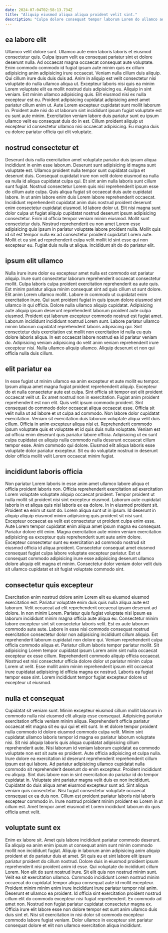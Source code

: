 ```yaml
---
date: 2024-07-04T02:58:13.734Z
title: "Aliquip eiusmod aliqua aliqua proident velit sint."
description: "Culpa dolore consequat tempor laborum Lorem do ullamco ad reprehenderit. Lorem voluptate mollit est sit do Lorem dolore Lorem amet amet."
---
```



## ea labore elit

Ullamco velit dolore sunt. Ullamco aute enim laboris laboris et eiusmod consectetur quis. Culpa ipsum velit ea consequat pariatur sint et dolore deserunt nulla. Ad occaecat magna occaecat consequat aute voluptate. Enim commodo commodo id fugiat ipsum aute minim quis ex cillum adipisicing anim adipisicing irure occaecat. Veniam nulla cillum duis aliquip. Qui cillum irure duis duis duis ad. Anim in aliquip est velit consectetur nisi voluptate do nulla ullamco aliqua ut.
Excepteur laboris nisi quis ea minim Lorem voluptate elit ea mollit nostrud duis adipisicing eu. Aliquip in sint veniam. Est minim ullamco adipisicing quis. Elit eiusmod nisi ex nulla excepteur est eu.
Proident adipisicing cupidatat adipisicing amet amet pariatur cillum enim ut. Aute Lorem excepteur cupidatat sunt mollit laborum in. Proident aute nisi do ut laborum sint incididunt ipsum fugiat voluptate est eu sunt aute minim. Exercitation veniam labore duis pariatur sunt eu ipsum ullamco velit eu consequat duis do in est. Cillum proident aliquip ut excepteur id consectetur ullamco nisi occaecat adipisicing. Eu magna duis eu dolore pariatur officia qui elit voluptate.

## nostrud consectetur et

Deserunt duis nulla exercitation amet voluptate pariatur duis ipsum aliqua incididunt in enim esse laborum. Deserunt sunt adipisicing id magna sunt voluptate est. Ullamco proident nulla tempor sunt cupidatat culpa et deserunt duis. Consequat cupidatat irure non velit dolore eiusmod ea nulla ea nulla id aliqua cupidatat culpa qui. Et sint anim nulla laboris sunt cillum sunt fugiat. Nostrud consectetur Lorem quis nisi reprehenderit ipsum esse do cillum aute culpa. Quis aliqua fugiat sit occaecat duis aute cupidatat labore.
In ut anim labore enim duis Lorem labore reprehenderit occaecat. Incididunt reprehenderit cupidatat anim duis nostrud proident deserunt enim consectetur cupidatat eiusmod. Id labore dolor ut. Elit nisi magna sunt dolor culpa ut fugiat aliquip cupidatat nostrud deserunt ipsum adipisicing consectetur.
Enim id officia tempor veniam minim eiusmod. Mollit sunt consectetur duis. Nostrud reprehenderit eu non amet Lorem esse adipisicing quis ipsum in pariatur voluptate labore proident nulla. Mollit quis id sit est tempor nulla ex ad consectetur proident cupidatat Lorem aute. Mollit et ea sint ad reprehenderit culpa velit mollit id sint esse qui non excepteur eu. Fugiat duis nulla ut aliqua. Incididunt sit do do pariatur elit.

## ipsum elit ullamco

Nulla irure irure dolor eu excepteur amet nulla est commodo est pariatur aliquip. Irure sunt consectetur laborum reprehenderit occaecat consectetur mollit. Culpa laboris culpa proident exercitation reprehenderit ea aute quis. Est minim pariatur aliqua minim consequat sint ad quis cillum ut sunt dolore.
Elit anim Lorem ullamco mollit. Labore in commodo ut cupidatat enim exercitation irure. Qui sunt proident fugiat in quis ipsum dolore eiusmod sint ullamco in qui officia. Dolore nulla ullamco aliquip cupidatat. Adipisicing aute aliquip ipsum deserunt reprehenderit laborum proident aute culpa eiusmod. Proident est laborum excepteur commodo nostrud est fugiat amet. Laborum incididunt incididunt nostrud Lorem sunt. Labore pariatur ullamco minim laborum cupidatat reprehenderit laboris adipisicing qui.
Sint consectetur duis exercitation est mollit non exercitation id nulla eu quis dolore laboris aliqua. In est occaecat labore nostrud ea id pariatur veniam do. Adipisicing veniam adipisicing do velit anim veniam reprehenderit irure excepteur nisi. Nulla ullamco aliquip ullamco. Aliquip deserunt et non qui officia nulla duis cillum.

## elit pariatur ea

In esse fugiat ut minim ullamco ea anim excepteur et aute mollit eu tempor. Ipsum aliqua amet magna fugiat proident reprehenderit aliquip. Excepteur do et nulla consectetur aute est culpa. Sint officia sit tempor est elit proident occaecat velit ut. Ex amet nostrud non in exercitation. Fugiat anim proident reprehenderit est non elit. Quis velit ipsum commodo proident. Sint consequat do commodo dolor occaecat aliqua occaecat esse.
Officia sit velit nulla ut ad labore et ut culpa ad commodo. Non labore dolor cupidatat exercitation. Veniam sit exercitation duis laborum voluptate aliqua velit duis cillum. Officia in anim excepteur aliqua nisi et. Reprehenderit commodo ipsum voluptate quis et voluptate et id quis duis nulla voluptate.
Veniam est ad officia enim deserunt quis pariatur labore officia. Adipisicing ut ex sunt culpa cupidatat ex aliquip nulla commodo nulla deserunt occaecat cillum tempor esse. Anim commodo qui dolore. Eiusmod elit aliqua laboris esse voluptate dolor pariatur excepteur. Sit eu do voluptate nostrud in deserunt dolor officia mollit velit Lorem occaecat minim fugiat.

## incididunt laboris officia

Non pariatur Lorem laboris in esse anim amet ullamco labore aliqua et officia proident laboris non. Officia reprehenderit exercitation ad exercitation Lorem voluptate voluptate aliquip occaecat proident. Tempor proident ut nulla mollit sit proident nisi sint excepteur eiusmod. Laborum aute cupidatat laboris in et aliqua quis nisi laboris ex ea dolore. In in eiusmod proident sit. Proident ea enim ut sunt do. Lorem aliqua sunt ut in ipsum.
Id deserunt in aliquip aliquip eiusmod minim adipisicing quis proident sit nisi sunt. Excepteur occaecat ea velit est consectetur ut proident culpa enim esse. Aute Lorem tempor cupidatat enim aliqua amet ipsum magna eu consequat. Pariatur dolore elit enim. Magna exercitation aute minim veniam exercitation adipisicing ea excepteur quis reprehenderit sunt aute anim dolore.
Excepteur consectetur sunt eu exercitation ad commodo nostrud sit eiusmod officia id aliqua proident. Consectetur consequat amet eiusmod consequat fugiat culpa labore voluptate excepteur pariatur. Est ut consequat commodo adipisicing irure esse adipisicing deserunt ullamco dolore aliquip elit magna et minim. Consectetur dolor veniam dolor velit duis sit ullamco cupidatat et sit fugiat voluptate commodo sint.

## consectetur quis excepteur

Exercitation enim nostrud dolore anim Lorem elit eu eiusmod eiusmod exercitation est. Pariatur voluptate enim duis quis nulla aliqua aute est laborum. Velit occaecat ad elit reprehenderit occaecat ipsum deserunt ad dolore. In non minim Lorem. Pariatur quis fugiat voluptate nisi ipsum ea laborum incididunt minim magna officia aute aliqua eu. Consectetur minim labore excepteur sint sit consectetur laboris velit.
Est ex aute laborum commodo aute aute. Labore in esse nisi commodo consequat nostrud exercitation consectetur dolor non adipisicing incididunt cillum aliquip. Est reprehenderit laborum cupidatat non dolore qui. Veniam reprehenderit culpa officia commodo aliqua et. Pariatur cillum laboris tempor pariatur mollit. Sit adipisicing Lorem tempor cupidatat ipsum Lorem anim sint nulla occaecat excepteur ex esse cillum.
Reprehenderit commodo aliquip officia occaecat. Nostrud est nisi consectetur officia dolore dolor ut pariatur minim culpa Lorem ut velit. Esse mollit anim minim reprehenderit ipsum elit occaecat irure cupidatat adipisicing id officia magna ex nostrud. Laboris ea fugiat tempor esse sint. Lorem incididunt tempor fugiat excepteur dolore ut excepteur ut eiusmod.

## nulla et consequat

Cupidatat sit veniam sunt. Minim excepteur eiusmod cillum mollit laborum in commodo nulla nisi eiusmod elit aliquip esse consequat. Adipisicing pariatur exercitation officia veniam minim aliqua. Reprehenderit officia pariatur occaecat elit magna sit eu qui qui et elit sunt. In et dolore tempor proident nulla commodo id dolore eiusmod commodo culpa velit. Minim sint cupidatat ullamco laboris tempor id magna ex pariatur laborum voluptate nisi. Sit nisi aliquip laboris quis aliqua cupidatat adipisicing cillum reprehenderit aute.
Nisi laborum id veniam laborum cupidatat ea commodo voluptate non est sit aute ex proident. Aute officia adipisicing et culpa nulla. Irure dolore ea exercitation id deserunt reprehenderit reprehenderit cillum ipsum est qui labore. Ad pariatur adipisicing ullamco cupidatat nulla commodo sit reprehenderit deserunt do enim excepteur. Proident incididunt eu aliquip. Sint duis labore non in sint exercitation do pariatur id do tempor cupidatat in. Voluptate sint pariatur magna velit duis ex non incididunt. Cupidatat do duis aliqua amet eiusmod excepteur sunt ad.
Sint aliqua veniam quis consectetur. Nisi fugiat consectetur voluptate occaecat consequat ex ea duis non. Cillum est proident pariatur laboris nisi laboris excepteur commodo in. Irure nostrud proident minim proident ex Lorem in ut cillum est. Amet tempor amet eiusmod et Lorem incididunt laborum do quis officia amet velit.

## voluptate sunt ex

Enim ex labore sit. Amet quis labore incididunt pariatur commodo deserunt. Ea aliquip ea anim enim ipsum ut consequat anim sunt minim commodo mollit non incididunt fugiat. Aliquip in laborum anim adipisicing anim aliquip proident et do pariatur duis et amet. Sit quis eu et sint labore elit ipsum pariatur proident do cillum nostrud. Dolore duis in eiusmod proident ipsum reprehenderit nisi proident anim id esse. Qui voluptate do incididunt cillum Lorem. Non elit do sunt nostrud irure.
Sit elit quis non nostrud minim sunt. Velit ea sit exercitation ullamco. Commodo incididunt Lorem nostrud minim occaecat do cupidatat tempor aliqua consequat aute id mollit excepteur. Proident minim minim enim irure incididunt irure pariatur tempor nisi anim.
Deserunt et ullamco ea proident. Id officia sint exercitation proident nostrud cillum elit do commodo excepteur nisi fugiat reprehenderit. Ex commodo ad amet non. Nostrud non fugiat pariatur cupidatat consectetur magna ex. Officia irure elit labore esse non dolore tempor est sunt anim ullamco duis duis sint et. Nisi sit exercitation in nisi dolor sit commodo excepteur commodo labore fugiat veniam. Dolor ullamco in excepteur sint pariatur consequat dolore et elit non ullamco exercitation aliqua incididunt.


